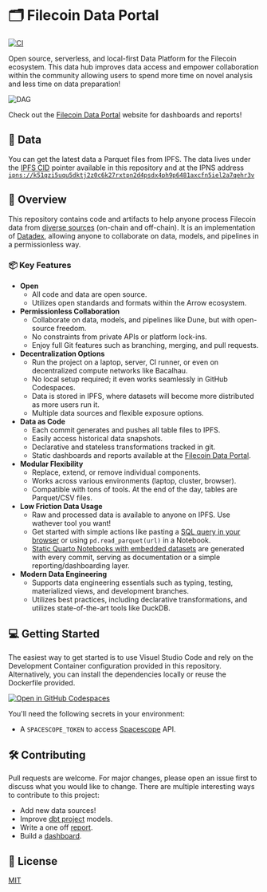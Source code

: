 # 🗂️ Filecoin Data Portal

[![CI](https://github.com/davidgasquez/filecoin-data-portal/actions/workflows/ci.yml/badge.svg)](https://github.com/davidgasquez/filecoin-data-portal/actions/workflows/ci.yml)

Open source, serverless, and local-first Data Platform for the Filecoin ecosystem. This data hub improves data access and empower collaboration within the community allowing users to spend more time on novel analysis and less time on data preparation!

![DAG](https://github.com/davidgasquez/filecoin-data-portal/assets/1682202/64d6adea-48d2-4cee-b0a2-b94bee733c14)

Check out the [Filecoin Data Portal](https://davidgasquez.github.io/filecoin-data-portal/) website for dashboards and reports!

## 📂 Data

You can get the latest data a Parquet files from IPFS. The data lives under the [IPFS CID](https://raw.githubusercontent.com/davidgasquez/filecoin-data-portal/main/data/IPFS_CID) pointer available in this repository and at the IPNS address [`ipns://k51qzi5uqu5dktj2z0c6k27rxtpn2d4psdx4ph9p6481axcfn5iel2a7qehr3v`](https://ipfs.io/ipns/k51qzi5uqu5dktj2z0c6k27rxtpn2d4psdx4ph9p6481axcfn5iel2a7qehr3v/)

## 📖 Overview

This repository contains code and artifacts to help anyone process Filecoin data from [diverse sources](portal/docs/data-sources.md) (on-chain and off-chain). It is an implementation of [Datadex](https://github.com/davidgasquez/datadex), allowing anyone to collaborate on data, models, and pipelines in a permissionless way.

### 📦 Key Features

- **Open**
  - All code and data are open source.
  - Utilizes open standards and formats within the Arrow ecosystem.
- **Permissionless Collaboration**
  - Collaborate on data, models, and pipelines like Dune, but with open-source freedom.
  - No constraints from private APIs or platform lock-ins.
  - Enjoy full Git features such as branching, merging, and pull requests.
- **Decentralization Options**
  - Run the project on a laptop, server, CI runner, or even on decentralized compute networks like Bacalhau.
  - No local setup required; it even works seamlessly in GitHub Codespaces.
  - Data is stored in IPFS, where datasets will become more distributed as more users run it.
  - Multiple data sources and flexible exposure options.
- **Data as Code**
  - Each commit generates and pushes all table files to IPFS.
  - Easily access historical data snapshots.
  - Declarative and stateless transformations tracked in git.
  - Static dashboards and reports available at the [Filecoin Data Portal](https://davidgasquez.github.io/filecoin-data-portal/).
- **Modular Flexibility**
  - Replace, extend, or remove individual components.
  - Works across various environments (laptop, cluster, browser).
  - Compatible with tons of tools. At the end of the day, tables are Parquet/CSV files.
- **Low Friction Data Usage**
  - Raw and processed data is available to anyone on IPFS. Use wathever tool you want!
  - Get started with simple actions like pasting a [SQL query in your browser](https://shell.duckdb.org/) or using `pd.read_parquet(url)` in a Notebook.
  - [Static Quarto Notebooks with embedded datasets](https://davidgasquez.github.io/filecoin-data-portal/reports/2023-06-21-Exploring-Filecoin-Deals.html) are generated with every commit, serving as documentation or a simple reporting/dashboarding layer.
- **Modern Data Engineering**
  - Supports data engineering essentials such as typing, testing, materialized views, and development branches.
  - Utilizes best practices, including declarative transformations, and utilizes state-of-the-art tools like DuckDB.

## 💻 Getting Started

The easiest way to get started is to use Visuel Studio Code and rely on the Development Container configuration provided in this repository. Alternatively, you can install the dependencies locally or reuse the Dockerfile provided.

[![Open in GitHub Codespaces](https://github.com/codespaces/badge.svg)](https://codespaces.new/davidgasquez/filecoin-data-platform)

You'll need the following secrets in your environment:

- A `SPACESCOPE_TOKEN` to access [Spacescope](https://spacescope.io/) API.

## 🛠️ Contributing

Pull requests are welcome. For major changes, please open an issue first to discuss what you would like to change. There are multiple interesting ways to contribute to this project:

- Add new data sources!
- Improve [dbt project](dbt/) models.
- Write a one off [report](reports/).
- Build a [dashboard](dashboards/).

## 📝 License

[MIT](https://choosealicense.com/licenses/mit/)
